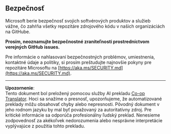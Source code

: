 <!--
CO_OP_TRANSLATOR_METADATA:
{
  "original_hash": "7229f7490ea61a04330b79651ac4d37e",
  "translation_date": "2025-09-30T06:40:39+00:00",
  "source_file": "SECURITY.md",
  "language_code": "sk"
}
-->
<!-- BEGIN MICROSOFT SECURITY.MD V1.0.0 BLOCK -->

## Bezpečnosť

Microsoft berie bezpečnosť svojich softvérových produktov a služieb vážne, čo zahŕňa
všetky repozitáre zdrojového kódu v našich organizáciách na GitHube.

**Prosím, neoznamujte bezpečnostné zraniteľnosti prostredníctvom verejných GitHub issues.**

Pre informácie o nahlasovaní bezpečnostných problémov, umiestnenia, kontaktné údaje a politiky,
si prosím preštudujte najnovšie pokyny pre repozitáre Microsoftu na
[https://aka.ms/SECURITY.md](https://aka.ms/SECURITY.md).

<!-- END MICROSOFT SECURITY.MD BLOCK -->

---

**Upozornenie**:  
Tento dokument bol preložený pomocou služby AI prekladu [Co-op Translator](https://github.com/Azure/co-op-translator). Hoci sa snažíme o presnosť, upozorňujeme, že automatizované preklady môžu obsahovať chyby alebo nepresnosti. Pôvodný dokument v jeho rodnom jazyku by mal byť považovaný za autoritatívny zdroj. Pre kritické informácie sa odporúča profesionálny ľudský preklad. Nenesieme zodpovednosť za akékoľvek nedorozumenia alebo nesprávne interpretácie vyplývajúce z použitia tohto prekladu.